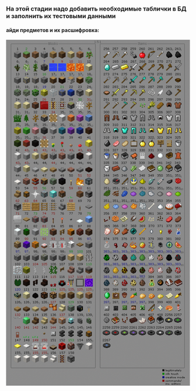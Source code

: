 ### На этой стадии надо добавить необходимые таблички в БД и заполнить их тестовыми данными

#### айди предметов и их расшифровка: 
![](materials.png)
